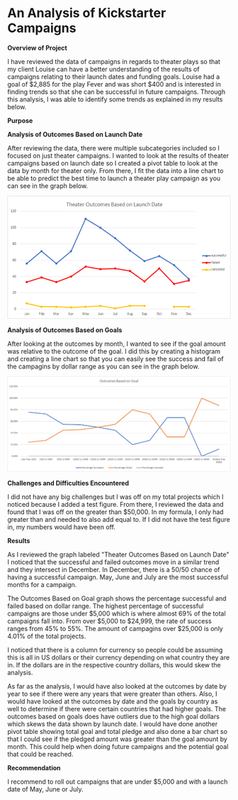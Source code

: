 
# An Analysis of Kickstarter Campaigns
 
**Overview of Project**

I have reviewed the data of campaigns in regards to theater plays so that my client Louise can have a better understanding of the results of campaigns relating to their launch dates and funding goals.  Louise had a goal of $2,885 for the play Fever and was short $400 and is interested in finding trends so that she can be successful in future campaigns.  Through this analysis, I was able to identify some trends as explained in my results below.

**Purpose**

**Analysis of Outcomes Based on Launch Date**

After reviewing the data, there were multiple subcategories included so I focused on just theater campaigns.  I wanted to look at the results of theater campaigns based on launch date so I created a pivot table to look at the data by month for theater only.  From there, I fit the data into a line chart to be able to predict the best time to launch a theater play campaign as you can see in the graph below.

![](/Images/Theater_Outcomes_vs_Launch.png) 

**Analysis of Outcomes Based on Goals**

After looking at the outcomes by month, I wanted to see if the goal amount was relative to the outcome of the goal.  I did this by creating a histogram and creating a line chart so that you can easily see the success and fail of the campagins by dollar range as you can see in the graph below.

![](/Images/Outcomes_vs_Goals.png) 

**Challenges and Difficulties Encountered**

I did not have any big challenges but I was off on my total projects which I noticed because I added a test figure.  From there, I reviewed the data and found that I was off on the greater than $50,000.  In my formula, I only had greater than and needed to also add equal to.  If I did not have the test figure in, my numbers would have been off.

**Results**

As I reviewed the graph labeled "Theater Outcomes Based on Launch Date" I noticed that the successful and failed outcomes move in a similar trend and they intersect in December.  In December, there is a 50/50 chance of having a successful campaign.  May, June and July are the most successful months for a campaign.

The Outcomes Based on Goal graph shows the percentage successful and failed based on dollar range.  The highest percentage of successful campaigns are those under $5,000 which is where almost 69% of the total campaigns fall into.  From over $5,000 to $24,999, the rate of success ranges from 45% to 55%.  The amount of campagins over $25,000 is only 4.01% of the total projects. 

I noticed that there is a column for currency so people could be assuming this is all in US dollars or their currency depending on what country they are in.  If the dollars are in the respective country dollars, this would skew the analysis.

As far as the analysis, I would have also looked at the outcomes by date by year to see if there were any years that were greater than others.  Also, I would have looked at the outcomes by date and the goals by country as well to determine if there were certain countries that had higher goals.  The outcomes based on goals does have outliers due to the high goal dollars which skews the data shown by launch date.  I would have done another pivot table showing total goal and total pledge and also done a bar chart so that I could see if the pledged amount was greater than the goal amount by month.  This could help when doing future campaigns and the potential goal that could be reached. 

**Recommendation**

I recommend to roll out campaigns that are under $5,000 and with a launch date of May, June or July.  


